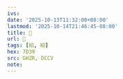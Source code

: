 ```yaml
---
ivs:
date: '2025-10-13T11:32:00+08:00'
lastmod: '2025-10-14T21:46:45-08:00'
title: 󰫚
url: 󰫚
tags: [紹, 紹]
hex: 7D39
src: GHZR, DCCV
note:
---
```

